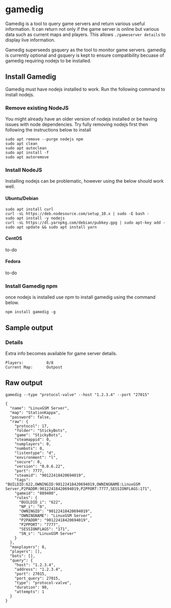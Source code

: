 # gamedig

Gamedig is a tool to query game servers and return various useful information. It can return not only if the game server is online but various data such as current maps and players. This allows `./gameserver details` to display live information.

Gamedig superseeds gsquery as the tool to monitor game servers. gamedig is currently optional and gsquery is kept to ensure compatibility becuase of gamedig requiring nodejs to be installed.

## Install Gamedig

Gamedig must have nodejs installed to work. Run the following command to install nodejs.

### Remove existing NodeJS

You might already have an older version of nodejs installed or be having issues with node dependencies. Try fully removing nodejs first then following the instructions below to install 

```text
sudo apt remove --purge nodejs npm
sudo apt clean
sudo apt autoclean
sudo apt install -f
sudo apt autoremove
```

### Install NodeJS

Installing nodejs can be problematic, however using the below should work well.

#### Ubuntu/Debian

```text
sudo apt install curl
curl -sL https://deb.nodesource.com/setup_10.x | sudo -E bash -
sudo apt install -y nodejs
curl -sL https://dl.yarnpkg.com/debian/pubkey.gpg | sudo apt-key add -
sudo apt update && sudo apt install yarn
```

#### CentOS

to-do

#### Fedora

to-do

### Install Gamedig npm

once nodejs is installed use npm to install gamedig using the command below.

```text
npm install gamedig -g
```

## Sample output

### Details

Extra info becomes available for game server details.

```text
Players:          0/8
Current Map:      Outpost
```

## Raw output

```text
gamedig --type "protocol-valve" --host "1.2.3.4" --port "27015"
```

```text
{
  "name": "LinuxGSM Server",
  "map": "StationKappa",
  "password": false,
  "raw": {
    "protocol": 17,
    "folder": "StickyBots",
    "game": "StickyBots",
    "steamappid": 0,
    "numplayers": 0,
    "numbots": 0,
    "listentype": "d",
    "environment": "l",
    "secure": 0,
    "version": "0.0.6.22",
    "port": 7777,
    "steamid": "90122418420694019",
    "tags": "BUILDID:622,OWNINGID:90122418420694019,OWNINGNAME:LinuxGSM Server,P2PADDR:90122418420694019,P2PPORT:7777,SESSIONFLAGS:171",
    "gameid": "889400",
    "rules": {
      "BUILDID_i": "622",
      "NP_i": "0",
      "OWNINGID": "90122418420694019",
      "OWNINGNAME": "LinuxGSM Server",
      "P2PADDR": "90122418420694019",
      "P2PPORT": "7777",
      "SESSIONFLAGS": "171",
      "SN_s": "LinuxGSM Server"
    }
  },
  "maxplayers": 8,
  "players": [],
  "bots": [],
  "query": {
    "host": "1.2.3.4",
    "address": "1.2.3.4",
    "port": 27015,
    "port_query": 27015,
    "type": "protocol-valve",
    "duration": 90,
    "attempts": 1
  }
}
```


